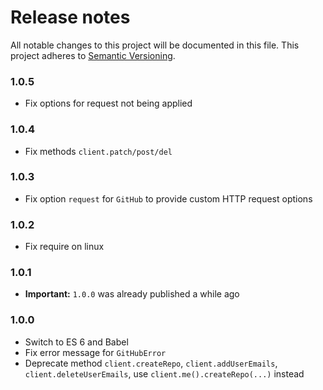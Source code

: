 # Release notes
All notable changes to this project will be documented in this file.
This project adheres to [Semantic Versioning](http://semver.org/).

### 1.0.5

- Fix options for request not being applied

### 1.0.4

- Fix methods `client.patch/post/del`

### 1.0.3

- Fix option `request` for `GitHub` to provide custom HTTP request options

### 1.0.2

- Fix require on linux

### 1.0.1

- **Important:** `1.0.0` was already published a while ago

### 1.0.0

- Switch to ES 6 and Babel
- Fix error message for `GitHubError`
- Deprecate method `client.createRepo`, `client.addUserEmails`, `client.deleteUserEmails`, use `client.me().createRepo(...)` instead
